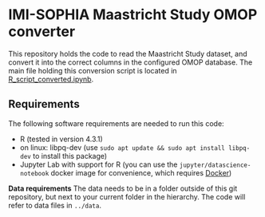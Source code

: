 # IMI-SOPHIA Maastricht Study OMOP converter

This repository holds the code to read the Maastricht Study dataset, and convert it into the correct columns in the configured OMOP database.
The main file holding this conversion script is located in [R_script_converted.ipynb](R_script_converted.ipynb).

## Requirements
The following software requirements are needed to run this code:
- R (tested in version 4.3.1)
- on linux: libpq-dev (use `sudo apt update && sudo apt install libpq-dev` to install this package)
- Jupyter Lab with support for R (you can use the `jupyter/datascience-notebook` docker image for convenience, which requires [Docker](https://docs.docker.com/get-started/get-docker/))

**Data requirements**
The data needs to be in a folder outside of this git repository, but next to your current folder in the hierarchy. The code will refer to data files in `../data`.